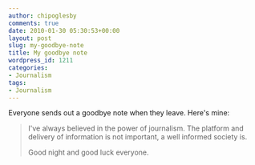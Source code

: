```yaml
---
author: chipoglesby
comments: true
date: 2010-01-30 05:30:53+00:00
layout: post
slug: my-goodbye-note
title: My goodbye note
wordpress_id: 1211
categories:
- Journalism
tags:
- Journalism
---
```


Everyone sends out a goodbye note when they leave. Here's mine: 



<blockquote>I've always believed in the power of journalism. The platform and delivery of information is not important, a well informed society is. 

Good night and good luck everyone.</blockquote>

